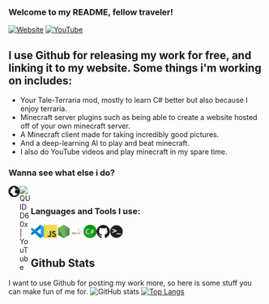 ### Welcome to my README, fellow traveler!

[![Website](https://img.shields.io/website?label=quiddcorp.com&style=for-the-badge&url=https%3A%2F%2Fquiddcorp.com)](https://quiddcorp.com)
[![YouTube](https://img.shields.io/badge/I%20hope%20you're-doing%20well!-blue)](https://www.youtube.com/channel/UCsJTVKTl5VRhvsj6UXz_0xw)

## I use Github for releasing my work for free, and linking it to my website. Some things i'm working on includes:

- Your Tale-Terraria mod, mostly to learn C# better but also because I enjoy terraria.
- Minecraft server plugins such as being able to create a website hosted off of your own minecraft server.
- A Minecraft client made for taking incredibly good pictures.
- And a deep-learning AI to play and beat minecraft.
- I also do YouTube videos and play minecraft in my spare time.

### Wanna see what else i do?

[<img align="left" alt="quiddcorp.com" width="22px" src="https://raw.githubusercontent.com/iconic/open-iconic/master/svg/globe.svg" />][website]
[<img align="left" alt="QUIDD60x | YouTube" width="22px" src="https://cdn.jsdelivr.net/npm/simple-icons@v3/icons/youtube.svg" />][youtube]

<br />

### Languages and Tools I use:

<img align="left" alt="Visual Studio Code" width="26px" src="https://raw.githubusercontent.com/github/explore/80688e429a7d4ef2fca1e82350fe8e3517d3494d/topics/visual-studio-code/visual-studio-code.png" />
<img align="left" alt="JavaScript" width="26px" src="https://raw.githubusercontent.com/github/explore/80688e429a7d4ef2fca1e82350fe8e3517d3494d/topics/javascript/javascript.png" />
<img align="left" alt="Node.js" width="26px" src="https://raw.githubusercontent.com/github/explore/80688e429a7d4ef2fca1e82350fe8e3517d3494d/topics/nodejs/nodejs.png" />
<img align="left" alt="MySQL" width="26px" src="https://raw.githubusercontent.com/github/explore/80688e429a7d4ef2fca1e82350fe8e3517d3494d/topics/mysql/mysql.png" />
<img align="left" alt="C#" width="26px" src="https://raw.githubusercontent.com/github/explore/80688e429a7d4ef2fca1e82350fe8e3517d3494d/topics/csharp/csharp.png" />
<img align="left" alt="GitHub" width="26px" src="https://raw.githubusercontent.com/github/explore/78df643247d429f6cc873026c0622819ad797942/topics/github/github.png" />
<img align="left" alt="Terminal" width="26px" src="https://raw.githubusercontent.com/github/explore/80688e429a7d4ef2fca1e82350fe8e3517d3494d/topics/terminal/terminal.png" />
<br />
<br />

## Github Stats
I want to use Github for posting my work more, so here is some stuff you can make fun of me for.
![GitHub stats](https://github-readme-stats.vercel.app/api?username=QUIDD60x&show_icons=true&theme=dark)
[![Top Langs](https://github-readme-stats.vercel.app/api/top-langs/?username=QUIDD60x&layout=compact&theme=dark)](https://github.com/anuraghazra/github-readme-stats)





[website]: https://quiddcorp.com
[youtube]: https://www.youtube.com/channel/UCsJTVKTl5VRhvsj6UXz_0xw
